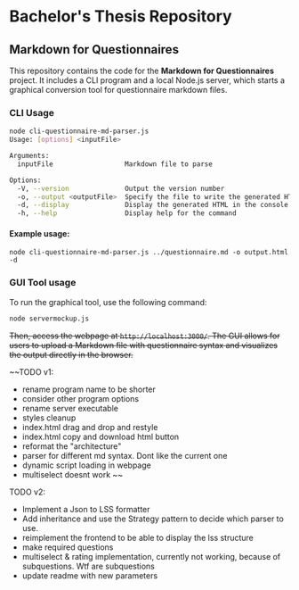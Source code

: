 # Bachelor's Thesis Repository

## Markdown for Questionnaires

This repository contains the code for the **Markdown for Questionnaires** project. It includes a CLI program and a local Node.js server, which starts a graphical conversion tool for questionnaire markdown files.

### CLI Usage

```bash
node cli-questionnaire-md-parser.js
Usage: [options] <inputFile>

Arguments:
  inputFile                  Markdown file to parse

Options:
  -V, --version              Output the version number
  -o, --output <outputFile>  Specify the file to write the generated HTML to
  -d, --display              Display the generated HTML in the console
  -h, --help                 Display help for the command
```

#### Example usage:

`node cli-questionnaire-md-parser.js ../questionnaire.md -o output.html -d`

### GUI Tool usage

To run the graphical tool, use the following command:

```bash
node servermockup.js
```

~~Then, access the webpage at `http://localhost:3000/`. The GUI allows for users to upload a Markdown file with questionnaire syntax and visualizes the output directly in the browser.~~

~~TODO v1:

-   rename program name to be shorter
-   consider other program options
-   rename server executable
-   styles cleanup
-   index.html drag and drop and restyle
-   index.html copy and download html button
-   reformat the "architecture"
-   parser for different md syntax. Dont like the current one
-   dynamic script loading in webpage
-   multiselect doesnt work
    ~~

TODO v2:

-   Implement a Json to LSS formatter
-   Add inheritance and use the Strategy pattern to decide which parser to use.
-   reimplement the frontend to be able to display the lss structure
-   make required questions
-   multiselect & rating implementation, currently not working, because of subquestions. Wtf are subquestions
-   update readme with new parameters
